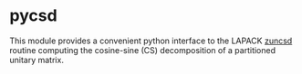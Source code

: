 # pycsd

This module provides a convenient python interface to the LAPACK [zuncsd](http://www.netlib.org/lapack/explore-html/d0/da6/group__complex16_o_t_h_e_rcomputational_ga774109f03e11c18f564494b2fe96ac41.html#ga774109f03e11c18f564494b2fe96ac41) routine computing the cosine-sine (CS) decomposition of a partitioned unitary matrix.
